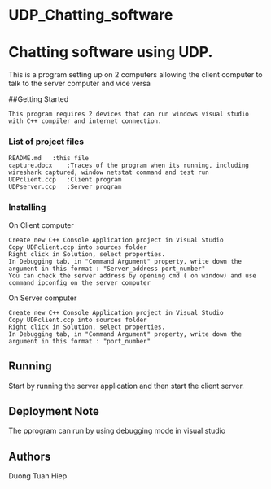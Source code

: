 # UDP_Chatting_software
# Chatting software using UDP.

This is a program setting up on 2 computers allowing the client computer to talk to the server computer and vice versa

##Getting Started 

```
This program requires 2 devices that can run windows visual studio with C++ compiler and internet connection. 
```

### List of project files
```
README.md 	:this file
capture.docx	:Traces of the program when its running, including wireshark captured, window netstat command and test run 
UDPclient.ccp	:Client program
UDPserver.ccp	:Server program
```
### Installing
On Client computer
```
Create new C++ Console Application project in Visual Studio
Copy UDPclient.ccp into sources folder
Right click in Solution, select properties.
In Debugging tab, in "Command Argument" property, write down the argument in this format : "Server_address port_number"
You can check the server address by opening cmd ( on window) and use command ipconfig on the server computer
```

On Server computer 
```
Create new C++ Console Application project in Visual Studio
Copy UDPclient.ccp into sources folder
Right click in Solution, select properties.
In Debugging tab, in "Command Argument" property, write down the argument in this format : "port_number"

```


## Running
Start by running the server application and then start the client server. 

## Deployment Note
The pprogram can run by using debugging mode in visual studio

## Authors
Duong Tuan Hiep
